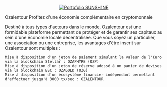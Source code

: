 
<p align="center">
  <a href= "#">
    <img src="https://img.icons8.com/material-outlined/26/000000/ball-point-pen.png" alt="Portofolio SUNSH1NE"/>
  </a>
</p>


Ozalentour
Profitez d'une économie complémentaire en cryptomonnaie

Destiné à tous types d'acteurs dans le monde, Ozalentour est une formidable plateforme permettant de protéger et de garantir ses capitaux au sein d'une économie locale décentralisée. Que vous soyez un particulier, une association ou une entreprise, les avantages d'être inscrit sur Ozalentour sont multiples :

    Mise à disposition d'un jeton de paiement simulant la valeur de l'€uro via la blockchain Stellar : OZAPHYRE (OZP)
    Mise à disposition d'un jeton de réserve adossé à un panier de devises via la blockchain BSC : OZAGOLD (OZG)
    Mise à disposition d'un écosystème financier indépendant permettant d'effectuer jusqu'à 3000 tx/sec : OZALENTOUR

